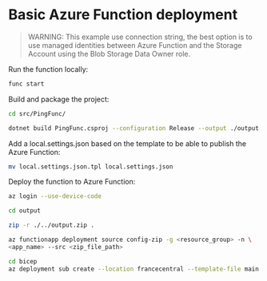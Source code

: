 # Basic Azure Function deployment

> WARNING: This example use connection string, the best option is to use managed identities between Azure Function and the Storage Account using the Blob Storage Data Owner role.

Run the function locally:

```sh
func start
```

Build and package the project:

```sh
cd src/PingFunc/
```

```sh
dotnet build PingFunc.csproj --configuration Release --output ./output
```

Add a local.settings.json based on the template to be able to publish the Azure Function:
```sh
mv local.settings.json.tpl local.settings.json
```

Deploy the function to Azure Function:
```sh
az login --use-device-code
```

```sh
cd output
```

```sh
zip -r ./../output.zip .
```

```sh
az functionapp deployment source config-zip -g <resource_group> -n \
<app_name> --src <zip_file_path>
```

```sh
cd bicep
az deployment sub create --location francecentral --template-file main.bicep --parameters @bicep/parameters.json
```